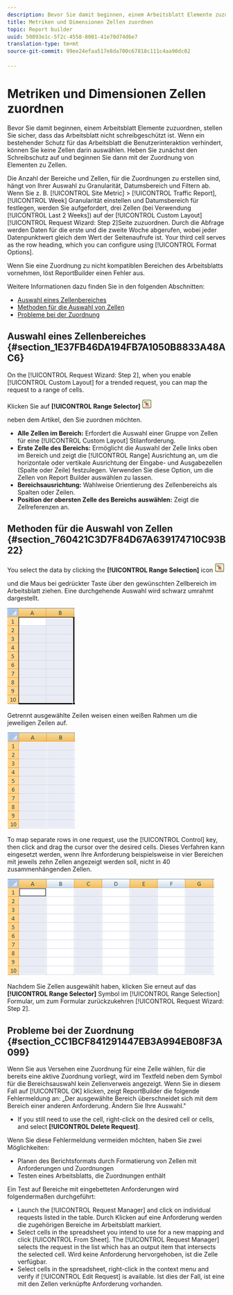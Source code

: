```yaml
---
description: Bevor Sie damit beginnen, einem Arbeitsblatt Elemente zuzuordnen, stellen Sie sicher, dass das Arbeitsblatt nicht schreibgeschützt ist. Wenn ein bestehender Schutz für das Arbeitsblatt die Benutzerinteraktion verhindert, können Sie keine Zellen darin auswählen. Heben Sie zunächst den Schreibschutz auf und beginnen Sie dann mit der Zuordnung von Elementen zu Zellen.
title: Metriken und Dimensionen Zellen zuordnen
topic: Report builder
uuid: 50893e1c-5f2c-4558-8001-41e70d74d6e7
translation-type: tm+mt
source-git-commit: 99ee24efaa517e8da700c67818c111c4aa90dc02

---
```



# Metriken und Dimensionen Zellen zuordnen

Bevor Sie damit beginnen, einem Arbeitsblatt Elemente zuzuordnen, stellen Sie sicher, dass das Arbeitsblatt nicht schreibgeschützt ist. Wenn ein bestehender Schutz für das Arbeitsblatt die Benutzerinteraktion verhindert, können Sie keine Zellen darin auswählen. Heben Sie zunächst den Schreibschutz auf und beginnen Sie dann mit der Zuordnung von Elementen zu Zellen.

Die Anzahl der Bereiche und Zellen, für die Zuordnungen zu erstellen sind, hängt von Ihrer Auswahl zu Granularität, Datumsbereich und Filtern ab. Wenn Sie z. B. [!UICONTROL Site Metric] > [!UICONTROL Traffic Report], [!UICONTROL Week] Granularität einstellen und Datumsbereich für festlegen, werden Sie aufgefordert, drei Zellen (bei Verwendung [!UICONTROL Last 2 Weeks]) auf der [!UICONTROL Custom Layout][!UICONTROL Request Wizard: Step 2]Seite zuzuordnen. Durch die Abfrage werden Daten für die erste und die zweite Woche abgerufen, wobei jeder Datenpunktwert gleich dem Wert der Seitenaufrufe ist. Your third cell serves as the row heading, which you can configure using [!UICONTROL Format Options].

Wenn Sie eine Zuordnung zu nicht kompatiblen Bereichen des Arbeitsblatts vornehmen, löst ReportBuilder einen Fehler aus.

Weitere Informationen dazu finden Sie in den folgenden Abschnitten:

* [Auswahl eines Zellenbereiches ](/help/analyze/report-builder/layout/map-metrics-and-dimensions-to-cells.md#section_1E37FB46DA194FB7A1050B8833A48AC6)
* [Methoden für die Auswahl von Zellen ](/help/analyze/report-builder/layout/map-metrics-and-dimensions-to-cells.md#section_760421C3D7F84D67A639174710C93B22)
* [Probleme bei der Zuordnung ](/help/analyze/report-builder/layout/map-metrics-and-dimensions-to-cells.md#section_CC1BCF841291447EB3A994EB08F3A099)

## Auswahl eines Zellenbereiches {#section_1E37FB46DA194FB7A1050B8833A48AC6}

On the [!UICONTROL Request Wizard: Step 2], when you enable [!UICONTROL Custom Layout] for a trended request, you can map the request to a range of cells.

Klicken Sie auf **[!UICONTROL Range Selector]** ![select_cell_icon.png](assets/select_cell_icon.png)

neben dem Artikel, den Sie zuordnen möchten.

* **Alle Zellen im Bereich:** Erfordert die Auswahl einer Gruppe von Zellen für eine [!UICONTROL Custom Layout] Stilanforderung.
* **Erste Zelle des Bereichs:** Ermöglicht die Auswahl der Zelle links oben im Bereich und zeigt die [!UICONTROL Range] Ausrichtung an, um die horizontale oder vertikale Ausrichtung der Eingabe- und Ausgabezellen (Spalte oder Zeile) festzulegen. Verwenden Sie diese Option, um die Zellen von Report Builder auswählen zu lassen.
* **Bereichsausrichtung:** Wahlweise Orientierung des Zellenbereichs als Spalten oder Zeilen.
* **Position der obersten Zelle des Bereichs auswählen:** Zeigt die Zellreferenzen an.

## Methoden für die Auswahl von Zellen {#section_760421C3D7F84D67A639174710C93B22}

You select the data by clicking the **[!UICONTROL Range Selection]** icon  ![select_cell_icon.png](assets/select_cell_icon.png)

und die Maus bei gedrückter Taste über den gewünschten Zellbereich im Arbeitsblatt ziehen. Eine durchgehende Auswahl wird schwarz umrahmt dargestellt.

![](assets/twenty_cells.gif)

Getrennt ausgewählte Zeilen weisen einen weißen Rahmen um die jeweiligen Zeilen auf.

![](assets/twoXten_cells_highlighted.gif)

To map separate rows in one request, use the [!UICONTROL Control] key, then click and drag the cursor over the desired cells. Dieses Verfahren kann eingesetzt werden, wenn Ihre Anforderung beispielsweise in vier Bereichen mit jeweils zehn Zellen angezeigt werden soll, nicht in 40 zusammenhängenden Zellen.

![](assets/map4.png)

Nachdem Sie Zellen ausgewählt haben, klicken Sie erneut auf das **[!UICONTROL Range Selector]** Symbol im [!UICONTROL Range Selection] Formular, um zum Formular zurückzukehren [!UICONTROL Request Wizard: Step 2].

## Probleme bei der Zuordnung {#section_CC1BCF841291447EB3A994EB08F3A099}

Wenn Sie aus Versehen eine Zuordnung für eine Zelle wählen, für die bereits eine aktive Zuordnung vorliegt, wird im Textfeld neben dem Symbol für die Bereichsauswahl kein Zellenverweis angezeigt. Wenn Sie in diesem Fall auf [!UICONTROL OK] klicken, zeigt ReportBuilder die folgende Fehlermeldung an: „Der ausgewählte Bereich überschneidet sich mit dem Bereich einer anderen Anforderung. Ändern Sie Ihre Auswahl.&quot;

* If you still need to use the cell, right-click on the desired cell or cells, and select **[!UICONTROL Delete Request]**.

Wenn Sie diese Fehlermeldung vermeiden möchten, haben Sie zwei Möglichkeiten:

* Planen des Berichtsformats durch Formatierung von Zellen mit Anforderungen und Zuordnungen
* Testen eines Arbeitsblatts, die Zuordnungen enthält

Ein Test auf Bereiche mit eingebetteten Anforderungen wird folgendermaßen durchgeführt:

* Launch the [!UICONTROL Request Manager] and click on individual requests listed in the table. Durch Klicken auf eine Anforderung werden die zugehörigen Bereiche im Arbeitsblatt markiert.
* Select cells in the spreadsheet you intend to use for a new mapping and click [!UICONTROL From Sheet]. The [!UICONTROL Request Manager] selects the request in the list which has an output item that intersects the selected cell. Wird keine Anforderung hervorgehoben, ist die Zelle verfügbar.
* Select cells in the spreadsheet, right-click in the context menu and verify if [!UICONTROL Edit Request] is available. Ist dies der Fall, ist eine mit den Zellen verknüpfte Anforderung vorhanden.
